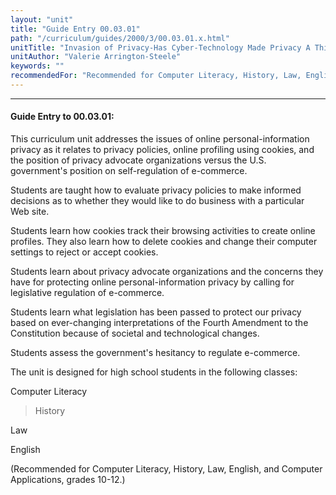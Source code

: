 ```yaml
---
layout: "unit"
title: "Guide Entry 00.03.01"
path: "/curriculum/guides/2000/3/00.03.01.x.html"
unitTitle: "Invasion of Privacy-Has Cyber-Technology Made Privacy A Thing of the Past?"
unitAuthor: "Valerie Arrington-Steele"
keywords: ""
recommendedFor: "Recommended for Computer Literacy, History, Law, English, and Computer Applications, grades 10-12."
---
```

<body>
<hr/>
<h4>
Guide Entry to 00.03.01:
</h4>
This curriculum unit addresses the issues of online personal-information privacy as it relates to privacy policies, online profiling using cookies, and the position of privacy advocate organizations versus the U.S. government's position on self-regulation of e-commerce.
<p>
Students are taught how to evaluate privacy policies to make informed decisions as to whether they would like to do business with a particular Web site.
</p>
<p>
Students learn how cookies track their browsing activities to create online profiles. They also learn how to delete cookies and change their computer settings to reject or accept cookies.
</p>
<p>
Students learn about privacy advocate organizations and the concerns they have for protecting online personal-information privacy by calling for legislative regulation of e-commerce.
</p>
<p>
Students learn what legislation has been passed to protect our privacy based on ever-changing interpretations of the Fourth Amendment to the Constitution because of societal and technological changes.
</p>
<p>
Students assess the government's hesitancy to regulate e-commerce.
</p>
<p>
The unit is designed for high school students in the following classes:
</p>
<p>
Computer Literacy
</p>
<blockquote>
<dl>
<dt>
History
</dt>
</dl>
</blockquote>
Law
<p>
English
</p>
<p>
(Recommended for Computer Literacy, History, Law, English, and Computer Applications, grades 10-12.)
</p>
</body>